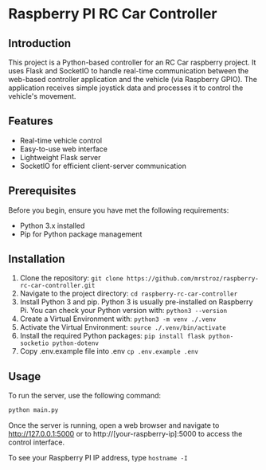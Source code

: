 # Raspberry PI RC Car Controller

## Introduction

This project is a Python-based controller for an RC Car raspberry project. It uses Flask and SocketIO to handle
real-time communication between the web-based controller application and the vehicle (via Raspberry GPIO). The
application receives simple joystick data and processes it
to control the vehicle's movement.

## Features

- Real-time vehicle control
- Easy-to-use web interface
- Lightweight Flask server
- SocketIO for efficient client-server communication

## Prerequisites

Before you begin, ensure you have met the following requirements:

- Python 3.x installed
- Pip for Python package management

## Installation

1. Clone the repository: `git clone https://github.com/mrstroz/raspberry-rc-car-controller.git`
2. Navigate to the project directory: `cd raspberry-rc-car-controller`
3. Install Python 3 and pip. Python 3 is usually pre-installed on Raspberry Pi. You can check your Python version with: `python3 --version`
4. Create a Virtual Environment with: `python3 -m venv ./.venv`
5. Activate the Virtual Environment: `source ./.venv/bin/activate`
6. Install the required Python packages: `pip install flask python-socketio python-dotenv`
7. Copy .env.example file into .env `cp .env.example .env`

## Usage

To run the server, use the following command:

```bash
python main.py
```

Once the server is running, open a web browser and navigate to http://127.0.0.1:5000 or to http://[your-raspberry-ip]:5000 to access the control interface.

To see your Raspberry PI IP address, type `hostname -I`